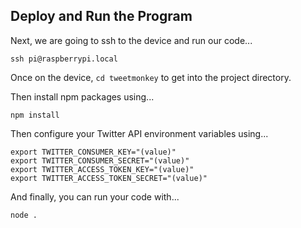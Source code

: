 ## Deploy and Run the Program

Next, we are going to ssh to the device and run our code...

```
ssh pi@raspberrypi.local
```

Once on the device, `cd tweetmonkey` to get into the project directory.

Then install npm packages using...
```
npm install
```

Then configure your Twitter API environment variables using...

```
export TWITTER_CONSUMER_KEY="(value)"
export TWITTER_CONSUMER_SECRET="(value)"
export TWITTER_ACCESS_TOKEN_KEY="(value)"
export TWITTER_ACCESS_TOKEN_SECRET="(value)"
```

And finally, you can run your code with...
```
node .
```